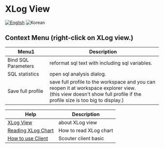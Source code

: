 # XLog View
[![English](https://img.shields.io/badge/language-English-orange.svg)](XLog-Profile-View.md) ![Korean](https://img.shields.io/badge/language-Korean-blue.svg)

## Context Menu (right-click on XLog view.)
Menu1       |  Description
------------|---------------------------
Bind SQL Parameters      | reformat sql text with including sql variables.
SQL statistics           | open sql analysis dialog.
Save full profile           | save full profile to the workspace and you can reopen it at workspace explorer view.<br>(this view doesn't show full profile if the profile size is too big to display.)

Help          |        Description
------------ | --------------
[XLog View](./XLog-View_kr.md) | about XLog view
[Reading XLog Chart](../client/Reading-XLog_kr.md) | How to read XLog chart
[How to use Client](../client/How-To-Use-Client_kr.md) | Scouter client basic